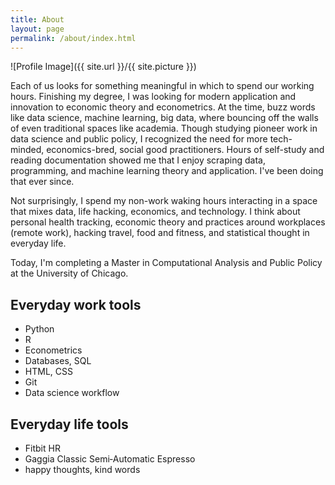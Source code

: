 ```yaml
---
title: About
layout: page
permalink: /about/index.html
---
```

![Profile Image]({{ site.url }}/{{ site.picture }})

<p>Each of us looks for something meaningful in which to spend our working hours. Finishing my degree, I was looking for modern application and innovation to economic theory and econometrics. At the time, buzz words like data science, machine learning, big data, where bouncing off the walls of even traditional spaces like academia. Though studying pioneer work in data science and public policy, I recognized the need for more tech-minded, economics-bred, social good practitioners. Hours of self-study and reading documentation showed me that I enjoy scraping data, programming, and machine learning theory and application. I've been doing that ever since.</p>
<p>Not surprisingly, I spend my non-work waking hours interacting in a space that mixes data, life hacking, economics, and technology. I think about personal health tracking, economic theory and practices around workplaces (remote work), hacking travel, food and fitness, and statistical thought in everyday life. </p>

<p>Today, I'm completing a Master in Computational Analysis and Public Policy at the University of Chicago.</p>

<h2>Everyday work tools</h2>

<ul class="skill-list">
    <li>Python</li>
    <li>R</li>
    <li>Econometrics</li>
    <li>Databases, SQL</li>
    <li>HTML, CSS</li>
    <li>Git</li>
   <li>Data science workflow</li>
</ul>

<h2>Everyday life tools</h2>

<ul class="skill-list">
    <li>Fitbit HR</li>
    <li>Gaggia Classic Semi‑Automatic Espresso</li>
     <li>happy thoughts, kind words</li>
</ul>